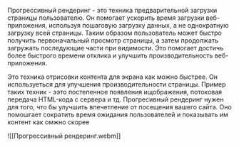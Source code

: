 Прогрессивный рендеринг - это техника предварительной загрузки страницы пользователю. 
Он помогает ускорить время загрузки веб-приложения, используя пошаговую загрузку данных, а не однократную загрузку всей страницы. 
Таким образом пользователь может быстро получить первоначальный просмотр страницы, а затем продолжать загружать последующие части при видимости. 
Это помогает достичь более быстрого времени отклика и улучшить производительность веб-приложения.

Это техника отрисовки контента для экрана как можно быстрее. Он используеться для улучшения производительности страницы. Пример таких техник - ээто постепенное появления ищображения, потоковая передача HTML-кода с сервера и тд. 
Прогресивный рендеринг нужен для того, что бы улучшить впечетление от посещения вашего сайта. Оно помошгает сократить время ожидания пользователей и показывать им контент как омжно скорее

![[Прогрессивный рендеринг.webm]]
